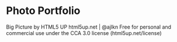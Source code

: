 # Photo Portfolio

Big Picture by HTML5 UP
html5up.net | @ajlkn
Free for personal and commercial use under the CCA 3.0 license (html5up.net/license)
